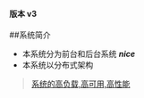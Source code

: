 #### 版本 v3
##系统简介
* 本系统分为前台和后台系统
___nice___
* 本系统以分布式架构
>[系统的高负载,高可用,高性能](https://baike.baidu.com/item/%E5%88%86%E5%B8%83%E5%BC%8F%E7%B3%BB%E7%BB%9F/4905336?fr=aladdin)
